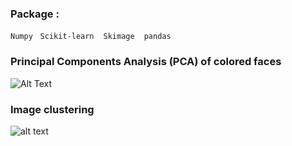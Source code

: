 
### Package : 
`Numpy` &nbsp; `Scikit-learn` &nbsp;` Skimage`  &nbsp;` pandas` &nbsp;

### Principal Components Analysis (PCA) of colored faces

![Alt Text](https://github.com/thtang/ML2017FALL/blob/master/hw6/reconstruction.gif)

### Image clustering

![alt text](https://github.com/thtang/ML2017FALL/blob/master/hw6/image_clustering.jpg)